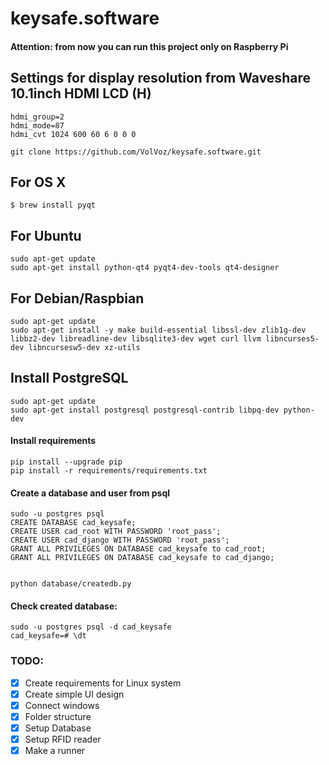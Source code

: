 # keysafe.software

#### Attention: from now you can run this project only on Raspberry Pi

## Settings for display resolution from Waveshare 10.1inch HDMI LCD (H)
```
hdmi_group=2
hdmi_mode=87
hdmi_cvt 1024 600 60 6 0 0 0
```

```
git clone https://github.com/VolVoz/keysafe.software.git
```

## For OS X
```
$ brew install pyqt
```
## For Ubuntu

```
sudo apt-get update
sudo apt-get install python-qt4 pyqt4-dev-tools qt4-designer
```

## For Debian/Raspbian

```
sudo apt-get update
sudo apt-get install -y make build-essential libssl-dev zlib1g-dev libbz2-dev libreadline-dev libsqlite3-dev wget curl llvm libncurses5-dev libncursesw5-dev xz-utils
```

## Install PostgreSQL
```
sudo apt-get update
sudo apt-get install postgresql postgresql-contrib libpq-dev python-dev
```

#### Install requirements
```
pip install --upgrade pip
pip install -r requirements/requirements.txt
```

#### Create a database and user from psql

```
sudo -u postgres psql
CREATE DATABASE cad_keysafe;
CREATE USER cad_root WITH PASSWORD 'root_pass';
CREATE USER cad_django WITH PASSWORD 'root_pass';
GRANT ALL PRIVILEGES ON DATABASE cad_keysafe to cad_root;
GRANT ALL PRIVILEGES ON DATABASE cad_keysafe to cad_django;


python database/createdb.py
```

#### Check created database:
```
sudo -u postgres psql -d cad_keysafe
cad_keysafe=# \dt
```

### TODO:

- [x] Create requirements for Linux system
- [x] Create simple UI design
- [x] Connect windows
- [x] Folder structure
- [x] Setup Database
- [X] Setup RFID reader
- [X] Make a runner

